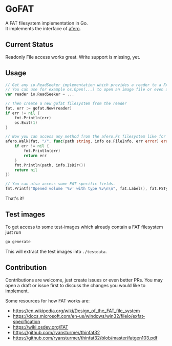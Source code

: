 # GoFAT
A FAT filesystem implementation in Go.  
It implements the interface of [afero](https://github.com/spf13/afero).

## Current Status
Readonly File access works great.
Write support is missing, yet.

## Usage
```go
// Get any io.ReadSeeker implementation which provides a reader to a FAT32 filesystem.
// You can use for example os.Open(...) to open an image file or even a `/dev/sdxy` device file from linux. 
var reader io.ReadSeeker = ...

// Then create a new gofat filesystem from the reader
fat, err := gofat.New(reader)
if err != nil {
    fmt.Println(err)
    os.Exit(1)
}

// Now you can access any method from the afero.Fs filesystem like for example afero.Walk
afero.Walk(fat, "/", func(path string, info os.FileInfo, err error) error {
    if err != nil {
        fmt.Println(err)
        return err
    }
    fmt.Println(path, info.IsDir())
    return nil
})

// You can also access some FAT specific fields.
fmt.Printf("Opened volume '%v' with type %v\n\n", fat.Label(), fat.FSType())
```

That's it!

## Test images
To get access to some test-images which already contain a FAT filesystem just run
```bash
go generate
```
This will extract the test images into `./testdata`.

## Contribution
Contributions are welcome, just create issues or even better PRs.
You may open a draft or issue first to discuss the changes you would like to implement.

Some resources for how FAT works are:
* https://en.wikipedia.org/wiki/Design_of_the_FAT_file_system
* https://docs.microsoft.com/en-us/windows/win32/fileio/exfat-specification
* https://wiki.osdev.org/FAT
* https://github.com/ryansturmer/thinfat32
* https://github.com/ryansturmer/thinfat32/blob/master/fatgen103.pdf